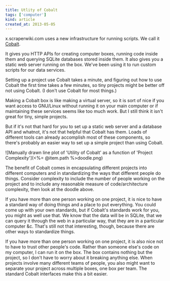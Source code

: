 ```yaml
---
title: Utlity of Cobalt
tags: ['computer']
kind: article
created_at: 2013-05-05
---
```


x.scraperwiki.com uses a new infrastructure for running scripts. We call it
[Cobalt](https://github.com/scraperwiki/cobalt).

It gives you HTTP APIs for creating computer boxes, running code inside them
and querying SQLite databases stored inside them. It also gives you a static
web server running on the box. We've been using it to run custom scripts for
our data services.

Setting up a project use Cobalt takes a minute, and figuring out how to use
Cobalt the first time takes a few minutes, so tiny projects might be better
off not using Cobalt. (I don't use Cobalt for most things.)

Making a Cobalt box is like making a virtual server, so it is sort of nice if
you want access to GNU/Linux without running it on your main computer or if
maintaining these services seems like too much work. But I still think it isn't
great for tiny, simple projects.

But if it's not that hard for you to set up a static web server and a database
API and whatnot, it's not that helpful that Cobalt has them. Loads of different
tools can already accomplish most of these components, so there's probably an
easier way to set up a simple project than using Cobalt.

![Manually drawn line plot of 'Utility of Cobalt' as a function of 'Project Complexity'](<%= @item.path %>doodle.png)

The benefit of Cobalt comes in encapsulating different projects into different
computers and in standardizing the ways that different people do things.
Consider complexity to include the number of people working on the project and
to include any reasonable measure of code/architecture complexity, then look
at the doodle above.

If you have more than one person working on one project, it is nice to have
a standard way of doing things and a place to put everything. You could come
up with your own standards, but if Cobalt's standards work for you, you might
as well use that. We know that the data will be in SQLite, that we can query
it through the web in a particular way, that they are in a particular computer
&c. That's still not that interesting, though, because there are other ways to
standardize things.

If you have more than one person working on one project, it is also nice not
to have to trust other people's code. Rather than someone else's code on my
computer, I can run it on the box. The box contains nothing but the project,
so I don't have to worry about it breaking anything else. When projects involve
many different teams of people, you also might want to separate your project
across multiple boxes, one box per team. The standard Cobalt interfaces make
this a bit easier.
